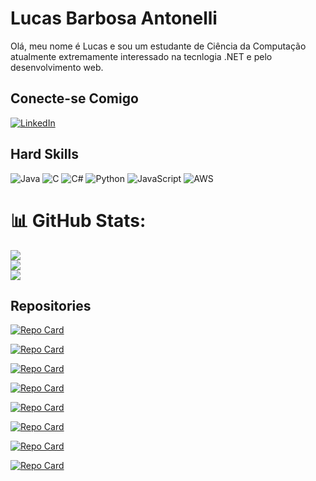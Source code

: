 

# Lucas Barbosa Antonelli   

Olá, meu nome é Lucas e sou um estudante de Ciência da Computação atualmente extremamente interessado na tecnlogia .NET e pelo desenvolvimento web.

## Conecte-se Comigo
[![LinkedIn](https://img.shields.io/badge/LinkedIn-000?style=for-the-badge&logo=linkedin&logoColor=0E76A8)](https://www.linkedin.com/in/lucas-antonelli/)

## Hard Skills
![Java](https://img.shields.io/badge/Java-000?style=for-the-badge&logo=java)
![C](https://img.shields.io/badge/C-000?style=for-the-badge&logo=c)
![C#](https://img.shields.io/badge/C%23-000?style=for-the-badge&logo=c-sharp&logoColor=823085)
![Python](https://img.shields.io/badge/Python-000?style=for-the-badge&logo=python)
![JavaScript](https://img.shields.io/badge/javascript-%23323330.svg?style=for-the-badge&logo=javascript&logoColor=%23F7DF1E)
![AWS](https://img.shields.io/badge/AWS-%23FF9900.svg?style=for-the-badge&logo=amazon-aws&logoColor=white) 

# 📊 GitHub Stats:
![](https://github-readme-stats.vercel.app/api?username=lucasantonelli21&theme=radical&hide_border=false&include_all_commits=true&count_private=true)<br/>
![](https://github-readme-streak-stats.herokuapp.com/?user=lucasantonelli21&theme=radical&hide_border=false)<br/>
![](https://github-readme-stats.vercel.app/api/top-langs/?username=lucasantonelli21&theme=radical&hide_border=false&include_all_commits=true&count_private=true&layout=compact)



## Repositories
              
[![Repo Card](https://github-readme-stats.vercel.app/api/pin/?username=lucasantonelli21&repo=url-shortener&bg_color=000&border_color=30A3DC&show_icons=true&icon_color=30A3DC&title_color=E94D5F&text_color=FFF)](https://github.com/lucasantonelli21/url-shortener)

[![Repo Card](https://github-readme-stats.vercel.app/api/pin/?username=lucasantonelli21&repo=instabytes-alura&bg_color=000&border_color=30A3DC&show_icons=true&icon_color=30A3DC&title_color=E94D5F&text_color=FFF)](https://github.com/lucasantonelli21/instabytes-alura)

[![Repo Card](https://github-readme-stats.vercel.app/api/pin/?username=lucasantonelli21&repo=minimal-api-dio&bg_color=000&border_color=30A3DC&show_icons=true&icon_color=30A3DC&title_color=E94D5F&text_color=FFF)](https://github.com/lucasantonelli21/minimal-api-dio)

[![Repo Card](https://github-readme-stats.vercel.app/api/pin/?username=lucasantonelli21&repo=GitFind&bg_color=000&border_color=30A3DC&show_icons=true&icon_color=30A3DC&title_color=E94D5F&text_color=FFF)](https://github.com/lucasantonelli21/GitFind)

[![Repo Card](https://github-readme-stats.vercel.app/api/pin/?username=lucasantonelli21&repo=BotEnviarMensagem&bg_color=000&border_color=30A3DC&show_icons=true&icon_color=30A3DC&title_color=E94D5F&text_color=FFF)](https://github.com/lucasantonelli21/BotEnviarMensagem)

[![Repo Card](https://github-readme-stats.vercel.app/api/pin/?username=lucasantonelli21&repo=Aviario-Campo-Alegre-API&bg_color=000&border_color=30A3DC&show_icons=true&icon_color=30A3DC&title_color=E94D5F&text_color=FFF)](https://github.com/lucasantonelli21/Aviario-Campo-Alegre-API)

[![Repo Card](https://github-readme-stats.vercel.app/api/pin/?username=lucasantonelli21&repo=Aviario-Campo-Alegre-FrontEnd&bg_color=000&border_color=30A3DC&show_icons=true&icon_color=30A3DC&title_color=E94D5F&text_color=FFF)](https://github.com/lucasantonelli21/Aviario-Campo-Alegre-FrontEnd)

[![Repo Card](https://github-readme-stats.vercel.app/api/pin/?username=lucasantonelli21&repo=Trabalho-Final-Redes2&bg_color=000&border_color=30A3DC&show_icons=true&icon_color=30A3DC&title_color=E94D5F&text_color=FFF)](https://github.com/lucasantonelli21/Trabalho-Final-Redes2)


